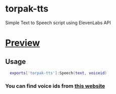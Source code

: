 # torpak-tts
Simple Text to Speech script using ElevenLabs API

# [Preview](https://www.youtube.com/watch?v=WgTOHkHKWlM)

## Usage
```lua
  exports['torpak-tts']:Speech(text, voiceid)
```
### You can find voice ids from [this website](https://api.elevenlabs.io/v1/voices)
